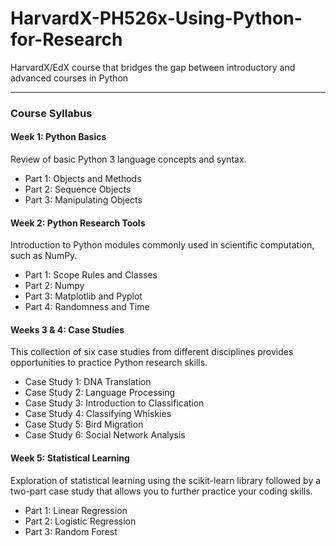 # HarvardX-PH526x-Using-Python-for-Research

HarvardX/EdX course that bridges the gap between introductory and advanced courses in Python

---

### Course Syllabus

#### Week 1: Python Basics
Review of basic Python 3 language concepts and syntax.
* Part 1: Objects and Methods
* Part 2: Sequence Objects
* Part 3: Manipulating Objects
 
#### Week 2: Python Research Tools
Introduction to Python modules commonly used in scientific computation, such as NumPy.
* Part 1: Scope Rules and Classes
* Part 2: Numpy
* Part 3: Matplotlib and Pyplot
* Part 4: Randomness and Time

#### Weeks 3 & 4: Case Studies
This collection of six case studies from different disciplines provides opportunities to practice Python research skills.
* Case Study 1: DNA Translation
* Case Study 2: Language Processing
* Case Study 3: Introduction to Classification
* Case Study 4: Classifying Whiskies
* Case Study 5: Bird Migration
* Case Study 6: Social Network Analysis

#### Week 5: Statistical Learning
Exploration of statistical learning using the scikit-learn library followed by a two-part case study that allows you to further practice your coding skills.
* Part 1: Linear Regression
* Part 2: Logistic Regression
* Part 3: Random Forest
